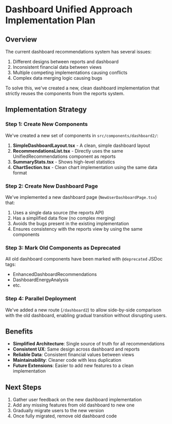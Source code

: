 # Dashboard Unified Approach Implementation Plan

## Overview

The current dashboard recommendations system has several issues:
1. Different designs between reports and dashboard
2. Inconsistent financial data between views 
3. Multiple competing implementations causing conflicts
4. Complex data merging logic causing bugs

To solve this, we've created a new, clean dashboard implementation that strictly reuses the components from the reports system.

## Implementation Strategy

### Step 1: Create New Components

We've created a new set of components in `src/components/dashboard2/`:

1. **SimpleDashboardLayout.tsx** - A clean, simple dashboard layout
2. **RecommendationsList.tsx** - Directly uses the same UnifiedRecommendations component as reports
3. **SummaryStats.tsx** - Shows high-level statistics 
4. **ChartSection.tsx** - Clean chart implementation using the same data format

### Step 2: Create New Dashboard Page

We've implemented a new dashboard page (`NewUserDashboardPage.tsx`) that:
1. Uses a single data source (the reports API)
2. Has a simplified data flow (no complex merging)
3. Avoids the bugs present in the existing implementation
4. Ensures consistency with the reports view by using the same components

### Step 3: Mark Old Components as Deprecated

All old dashboard components have been marked with `@deprecated` JSDoc tags:
- EnhancedDashboardRecommendations
- DashboardEnergyAnalysis
- etc.

### Step 4: Parallel Deployment

We've added a new route (`/dashboard2`) to allow side-by-side comparison with the old dashboard, enabling gradual transition without disrupting users.

## Benefits

- **Simplified Architecture**: Single source of truth for all recommendations
- **Consistent UX**: Same design across dashboard and reports
- **Reliable Data**: Consistent financial values between views
- **Maintainability**: Cleaner code with less duplication
- **Future Extensions**: Easier to add new features to a clean implementation

## Next Steps

1. Gather user feedback on the new dashboard implementation
2. Add any missing features from old dashboard to new one
3. Gradually migrate users to the new version
4. Once fully migrated, remove old dashboard code
